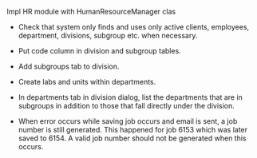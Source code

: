 Impl HR module with HumanResourceManager clas
- Check that system only finds and uses only active clients, employees, department, 
  divisions, subgroup etc. 
  when necessary.
- Put code column in division and subgroup tables.
- Add subgroups tab to division.
- Create labs and units within departments.
- In departments tab in division dialog, list the departments that are in subgroups
  in addition to those that fall directly under the division.

- When error occurs while saving job occurs and email is sent, a job number is 
still generated. This happened for job 6153 which was later saved to 6154. 
A valid job number should not be generated when this occurs.
